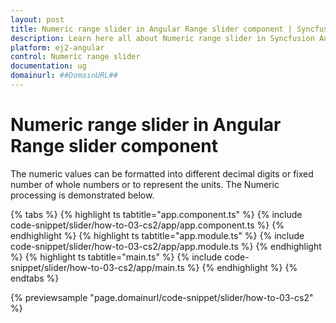 ```yaml
---
layout: post
title: Numeric range slider in Angular Range slider component | Syncfusion
description: Learn here all about Numeric range slider in Syncfusion Angular Range slider component of Syncfusion Essential JS 2 and more.
platform: ej2-angular
control: Numeric range slider 
documentation: ug
domainurl: ##DomainURL##
---
```



# Numeric range slider in Angular Range slider component

The numeric values can be formatted into different decimal digits or fixed number of whole numbers
or to represent the units.
The Numeric processing is demonstrated below.

{% tabs %}
{% highlight ts tabtitle="app.component.ts" %}
{% include code-snippet/slider/how-to-03-cs2/app/app.component.ts %}
{% endhighlight %}
{% highlight ts tabtitle="app.module.ts" %}
{% include code-snippet/slider/how-to-03-cs2/app/app.module.ts %}
{% endhighlight %}
{% highlight ts tabtitle="main.ts" %}
{% include code-snippet/slider/how-to-03-cs2/app/main.ts %}
{% endhighlight %}
{% endtabs %}
  
{% previewsample "page.domainurl/code-snippet/slider/how-to-03-cs2" %}
